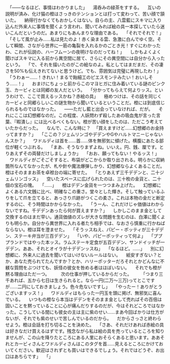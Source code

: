 　「――なるほど、事情はわかりました」
　湯呑みの緑茶をすする。
　互いの説明が済み、化け猫の橙はさっきのテンションとは打って変わって、苦い顔で頷いた。
　納得行かなくてもおかしくはない。自らの主、八雲藍にスキマに入り込んだ外来人に事情を聞くよう言われ、聞いてみれば絵の具一本探していたら迷いこんだというのだ。あまりにもあんまりな理由である。
　「それでそれで！」
　「そして風が止み……私は見たのよ！赤く染まる雲、急激に白んでゆく空。そして瞬間、さながら世界に一筋の亀裂を入れるかのごとき光！すぐにわかったわ、これが伝説の、ハーフムーンの夜明けなのだってね！」
　しかもよくよく聞けばスキマに入る前から異空間に居て、さらにその異空間には自分から入ったという。
　「で、それを描いたのがこの絵なのよ。私としてはまだまだ、その凄さを50%も伝えきれてないと思うけど。でも、雰囲気は完璧に再現したわ！」
　「うわぁー……！きれい！まるで飴細工のピエスモンテみたい！おいしそう……！」
　おまけにちょっと前からこのマヨヒガに住み着いている謎のピンク玉、カービィとは同郷の友人だという。
　「分かってもらえて何よりッス。というわけで、ここで買えるッスかね？赤絵の具」
　極めつけは、その話を同じくカービィと同郷らしいこの謎生物から聞いているということだ。橙には到底信じられるものではなかった。
　――ただし藍と出会っていなければ、だが。
　それにここは幻想郷なのだ。この程度、人妖問わず殺したあの吸血鬼が言った言葉、『暇潰し』には比べるべくもない。橙が苦い顔をしたのは、ただこう考えていたからだった。
　なんで、こんな時に？
　「買えますけど……幻想郷のお金持ってますか？」
　「ここの？ジェムリンゴやデデンやGやハルトマニーじゃないんスか？」
　ワドルディは首を……首……体を無邪気に傾げた。横腹にあたる部位が軽くつぶれる。
　「まあ、そうなりまずよね。いいえ。円、銭、厘です。とりあえずその両替だけしましょうか」
　「おお、願ってもない！やるッス！」
　ワドルディがごそごそすると、布袋がどこからか取り出される。明らかに収納箇所なんてなかったが、札や針や魔法爆弾しかり、幻想郷ならよくあることだ。橙はそのままお茶を卓袱台の端に寄せた。
　「とりあえず三千デデンと、二十ジェムリンゴッス」
　空いたスペースに広げられたのは、三十枚の金貨と、二十個の宝石の塊。
　「……」
　橙はデデン金貨を一つつまみ上げた。
　幻想郷によくある六文銭に比べ、明確なこの重さ。堂々とした輝き。そして触っているふりをして爪を立てると、あっさり爪跡がつくこの柔さ。これは本物の金だと断定するのに、そう時間はかからなかった。
　「うーん、これだけじゃ価値はわからないですね。千デデンあったら何が買えますか？」
　しかしこのまま金として交換するのはまだ早い。通貨価値のズレが大きな問題を生むのは、白澤に聞くよりも明らか。自分から異世界に入れる者たち相手では、なおさら慎重に行かねばならない。橙は耳を澄ませた。
　「そうッスねえ、パピー・ポッティが三十デデン、ステーキ弁当が三百デデン」
　「いや、パピーポッティって何よ」
　「プププランドではやった本ッス。ラムステーキ定食が五百デデン、サンドイッチが一デデン。ああ、それとオイラが十デデンッスね」
　「なるほど。……」
　別に幻想郷に、外来人に過去を聞いてはいけないルールはない。
　紙安すぎない？とか、あなた売られてたんですか？とか、ハリーポッターだろそれとかどんなに不躾な質問をぶつけても、妖怪の彼女を咎める者はほぼいない。
　それでも橙が黙る理由はただ一つ。
　
　次の仕事が押しているからだった。
　
　「つまり三千あれば、五から七日は生きられると。なら一円(二万〜三万)ってとこですが……二円にしておきましょう。色々危ないですし」
　「やったー！ありがとうございますッス！」
　ワドルディはもらった一円玉を頭に掲げ、無邪気に喜んでいる。
　いつもの橙なら本当はデデンをそのまま金として売ればその百倍は固いことを黙っていることに心が痛んだりするのだが、今はそれどころではなかった。こうしている間にも彼女の主は主に紫のせい……まあ今回ばかりは仕方がないが、それでも紫のせいで苦しんでいるのだから。
　だからさっさと終わらせよう。橙は会話を打ち切ることを決めた。
　「さあ、それだけあれば赤絵の具は好きなだけ買えるはずです。残念ながら私は絵の具を売っているところを知りませんが、この山を降りたところにある人里におそらくあると思います。ああそれとカービィさんとワドルディさんはこのタグを首……見えるところにかけておいてください。歓迎はされずとも買いはできるでしょう。それではどうぞ、お出口はあちらです」
　「」
　
　